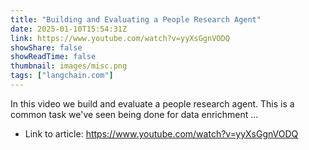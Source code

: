 ```yaml
---
title: "Building and Evaluating a People Research Agent"
date: 2025-01-10T15:54:31Z
link: https://www.youtube.com/watch?v=yyXsGgnVODQ
showShare: false
showReadTime: false
thumbnail: images/misc.png
tags: ["langchain.com"]
---
```

In this video we build and evaluate a people research agent. This is a common task we've seen being done for data enrichment ...

- Link to article: https://www.youtube.com/watch?v=yyXsGgnVODQ
